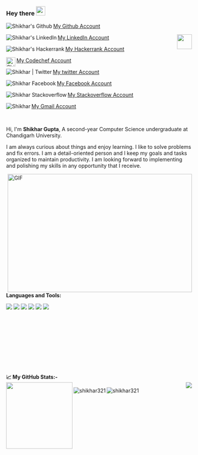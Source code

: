 ### Hey there <img src="https://media.giphy.com/media/hvRJCLFzcasrR4ia7z/giphy.gif" width="25px">
<a href="https://github.com/shikhar321" >My Github Account
  <img align="left" alt="Shikhar's Github" src="https://img.shields.io/badge/GitHub-100000?style=for-the-badge&logo=github&logoColor=white" />
</a>


  <img align="right" img height="40" src="https://visitor-badge.glitch.me/badge?page_id=shikhar321.shikhar321" />

<a href="https://www.linkedin.com/in/shikhar-gupta-18aa23204/"> My LinkedIn Account
  <img align="left" alt="Shikhar's LinkedIn" src="https://img.shields.io/badge/LinkedIn-0077B5?style=for-the-badge&logo=linkedin&logoColor=white" />
</a>

<a href="https://www.hackerrank.com/shikhar321"> My Hackerrank Account
  <img align="left" alt="Shikhar's Hackerrank" src="https://img.shields.io/badge/-Hackerrank-2EC866?style=for-the-badge&logo=HackerRank&logoColor=white?"/>
</a>

<a href="https://www.codechef.com/users/shikhar321"> My Codechef Account
  <img height="25" img align="left" alt="Shikhar's Codechef" src="https://cp-logo.vercel.app/codechef/shikhar321?logo=true"/>
</a>


<a href="https://twitter.com/Shikhar18991282"> My twitter Account
  <img align="left" alt="Shikhar | Twitter" src="https://img.shields.io/badge/Twitter-1DA1F2?style=for-the-badge&logo=twitter&logoColor=white" />
</a>

<a href="https://www.facebook.com/shikhar.gupta.900388/"> My Facebook Account
  <img align="left" alt="Shikhar Facebook" src="https://img.shields.io/badge/Facebook-%231877F2.svg?style=for-the-badge&logo=Facebook&logoColor=white" />
</a>

<a href="https://stackoverflow.com/users/14892101/shikhar-gupta"> My Stackoverflow Account
  <img align="left" alt="Shikhar Stackoverflow" src="https://img.shields.io/badge/Stack_Overflow-FE7A16?style=for-the-badge&logo=stack-overflow&logoColor=white" />
</a>

<a href = "mailto: guptashikhar@gmail.com"> My Gmail Account
<img align="left" alt="Shikhar " src="https://img.shields.io/badge/Gmail-D14836?style=for-the-badge&logo=gmail&logoColor=whitee" />
</a>

<br />

Hi, I'm **Shikhar Gupta**, A second-year Computer Science undergraduate at Chandigarh University.

I am always curious about things and enjoy learning. I like to solve problems and fix errors. I am a detail-oriented person and I keep my goals and tasks organized to maintain productivity. I am looking forward to implementing and polishing my skills in any opportunity that I receive.


  <img align="right" alt="GIF" src="https://github.com/abhisheknaiidu/abhisheknaiidu/blob/master/code.gif?raw=true" width="500" height="320" />
  

**Languages and Tools:**  

<code><img src="https://img.shields.io/badge/c-%2300599C.svg?style=for-the-badge&logo=c&logoColor=white"></code>
<code><img src="https://img.shields.io/badge/c++-%2300599C.svg?style=for-the-badge&logo=c%2B%2B&ogoColor=white"></code>
<code><img src="https://img.shields.io/badge/html5-%23E34F26.svg?style=for-the-badge&logo=html5&logoColor=white"></code>
<code><img src="https://img.shields.io/badge/git-%23F05033.svg?style=for-the-badge&logo=git&logoColor=white"></code>
<code><img src="https://img.shields.io/badge/Microsoft_Excel-217346?style=for-the-badge&logo=microsoft-excel&logoColor=white"></code>
<code><img src="https://img.shields.io/badge/Microsoft_Word-2B579A?style=for-the-badge&logo=microsoft-word&logoColor=white"></code>
<br>
<br>
<br>
<br>
<br>
<br>
<br>
<br>
<br>
<br>
<br>
**📈 My GitHub Stats:-**
<br>
<img align="left" img height="180" src="https://github-readme-stats.vercel.app/api?username=shikhar321&show_icons=true&theme=gotham" /> <img align="right" src="https://github-readme-stats.vercel.app/api/top-langs/?username=shikhar321&hide=TeX&layout=" />

<img align="left" src="https://github-profile-trophy.vercel.app/?username=shikhar321" alt="shikhar321" />
<img align="center" src="https://github-readme-streak-stats.herokuapp.com/?user=shikhar321&" alt="shikhar321" />

